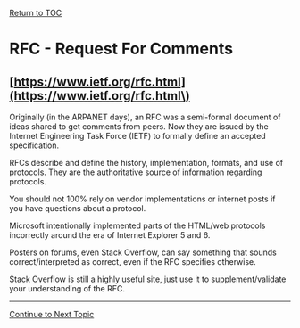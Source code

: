 <a href="https://github.com/CyberTrainingUSAF/08-Network-Programming/blob/master/00-Table-of-Contents.md" rel="Return to TOC"> Return to TOC </a>

# RFC - Request For Comments

## [https://www.ietf.org/rfc.html](https://www.ietf.org/rfc.html\)

Originally \(in the ARPANET days\), an RFC was a semi-formal document of ideas shared to get comments from peers. Now they are issued by the Internet Engineering Task Force \(IETF\) to formally define an accepted specification.

RFCs describe and define the history, implementation, formats, and use of protocols. They are the authoritative source of information regarding protocols.

You should not 100% rely on vendor implementations or internet posts if you have questions about a protocol.

Microsoft intentionally implemented parts of the HTML/web protocols incorrectly around the era of Internet Explorer 5 and 6.

Posters on forums, even Stack Overflow, can say something that sounds correct/interpreted as correct, even if the RFC specifies otherwise.

Stack Overflow is still a highly useful site, just use it to supplement/validate your understanding of the RFC.

---

<a href="https://github.com/CyberTrainingUSAF/08-Network-Programming/blob/master/02-intro-to-networking/rfcs-pydocs-man-pages/pydocs.md" > Continue to Next Topic </a>
